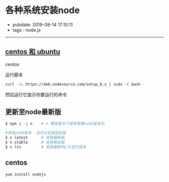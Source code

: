 # 各种系统安装node

- pubdate: 2019-08-14 17:10:11
- tags : node.js

---

## [centos 和 ubuntu](https://segmentfault.com/a/1190000010209661)

centos

运行脚本

```bash
curl -sL https://deb.nodesource.com/setup_8.x | sudo -E bash -
```

然后运行它提示你要运行的命令

## 更新至node最新版

```bash
$ npm i -g n    # n 模块是专门用来管理node版本的

#安装node版本  也可以安装指定版
$ n latest      # 安装最新版
$ n stable      # 安装稳定版
$ n lts         # 安装最新的LTS官方版本
```

## centos

```bash
yum install nodejs
```
